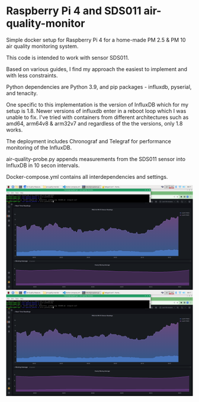 # Raspberry Pi 4 and SDS011 air-quality-monitor

Simple docker setup for Raspberry Pi 4 for a home-made PM 2.5 & PM 10 air quality monitoring system. 

This code is intended to work with sensor SDS011. 

Based on various guides, I find my approach the easiest to implement and with less constraints.

Python dependencies are Python 3.9, and pip packages - influxdb, pyserial, and tenacity.

One specific to this implementation is the version of InfluxDB which for my setup is 1.8. Newer versions of influxdb enter in a reboot loop which I was unable to fix.  I've tried with containers from different architectures such as amd64, arm64v8 & arm32v7 and regardless of the the versions, only 1.8 works.

The deployment includes Chronograf and Telegraf for performance monitoring of the InfluxDB.

air-quality-probe.py appends measurements from the SDS011 sensor into InfluxDB in 10 secon intervals.

Docker-compose.yml contains all interdependencies and settings.

![Image description](./grafana.png)
![Image description](./grafana.png)
